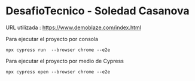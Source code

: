# DesafioTecnico - Soledad Casanova 
URL utilizada : https://www.demoblaze.com/index.html

Para ejecutar el proyecto por consola 
```
npx cypress run  --browser chrome --e2e   
```

Para ejecutar el proyecto por medio de Cypress 
```
npx cypress open --browser chrome --e2e
```

